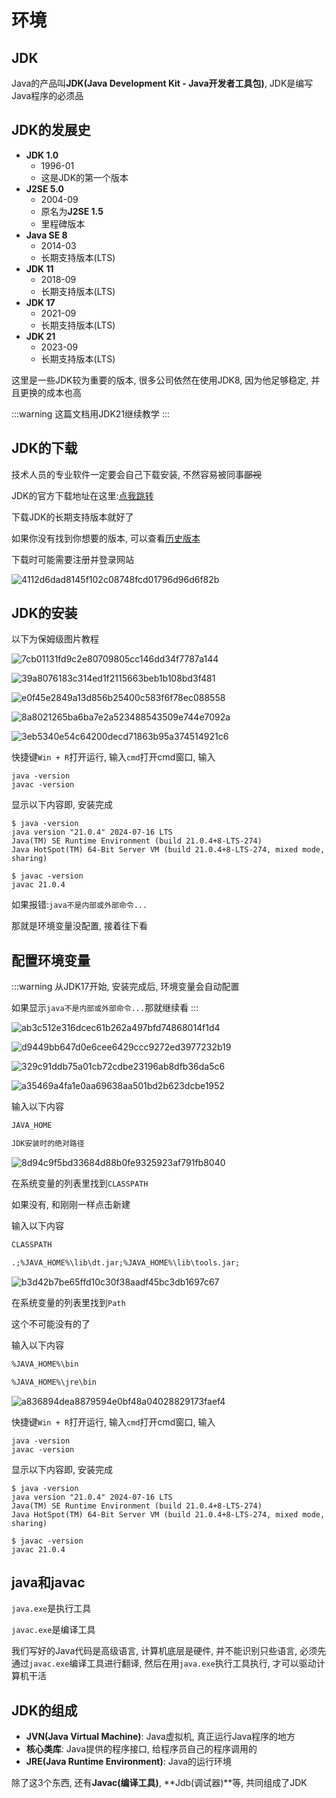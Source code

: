 # 环境

## JDK

Java的产品叫**JDK(Java Development Kit - Java开发者工具包)**, JDK是编写Java程序的必须品

## JDK的发展史

* **JDK 1.0**
    * 1996-01
    * 这是JDK的第一个版本
* **J2SE 5.0**
    * 2004-09
    * 原名为**J2SE 1.5**
    * 里程碑版本
* **Java SE 8**
    * 2014-03
    * 长期支持版本(LTS)
* **JDK 11**
    * 2018-09
    * 长期支持版本(LTS)
* **JDK 17**
    * 2021-09
    * 长期支持版本(LTS)
* **JDK 21**
    * 2023-09
    * 长期支持版本(LTS)

这里是一些JDK较为重要的版本, 很多公司依然在使用JDK8, 因为他足够稳定, 并且更换的成本也高

:::warning
这篇文档用JDK21继续教学
:::

## JDK的下载

技术人员的专业软件一定要会自己下载安装, 不然容易被同事~~鄙视~~

JDK的官方下载地址在这里:[点我跳转](//www.oracle.com/cn/java/technologies/downloads)

下载JDK的长期支持版本就好了

如果你没有找到你想要的版本, 可以查看[历史版本](//www.oracle.com/cn/java/technologies/downloads/archive)

下载时可能需要注册并登录网站

![4112d6dad8145f102c08748fcd01796d96d6f82b](Assets/4112d6dad8145f102c08748fcd01796d96d6f82b.png)

## JDK的安装

以下为保姆级图片教程

![7cb01131fd9c2e80709805cc146dd34f7787a144](Assets/7cb01131fd9c2e80709805cc146dd34f7787a144.png)

![39a8076183c314ed1f2115663beb1b108bd3f481](Assets/39a8076183c314ed1f2115663beb1b108bd3f481.png)

![e0f45e2849a13d856b25400c583f6f78ec088558](Assets/e0f45e2849a13d856b25400c583f6f78ec088558.png)

![8a8021265ba6ba7e2a523488543509e744e7092a](Assets/8a8021265ba6ba7e2a523488543509e744e7092a.png)

![3eb5340e54c64200decd71863b95a374514921c6](Assets/3eb5340e54c64200decd71863b95a374514921c6.png)

快捷键`Win + R`打开运行, 输入`cmd`打开cmd窗口, 输入

```shell
java -version
javac -version

```

显示以下内容即, 安装完成

```shell
$ java -version
java version "21.0.4" 2024-07-16 LTS
Java(TM) SE Runtime Environment (build 21.0.4+8-LTS-274)
Java HotSpot(TM) 64-Bit Server VM (build 21.0.4+8-LTS-274, mixed mode, sharing)
```

```shell
$ javac -version
javac 21.0.4
```

如果报错:`java不是内部或外部命令...`

那就是环境变量没配置, 接着往下看

## 配置环境变量

:::warning
从JDK17开始, 安装完成后, 环境变量会自动配置

如果显示`java不是内部或外部命令...`那就继续看
:::

![ab3c512e316dcec61b262a497bfd74868014f1d4](Assets/ab3c512e316dcec61b262a497bfd74868014f1d4.png)

![d9449bb647d0e6cee6429ccc9272ed3977232b19](Assets/d9449bb647d0e6cee6429ccc9272ed3977232b19.png)

![329c91ddb75a01cb72cdbe23196ab8dfb36da5c6](Assets/329c91ddb75a01cb72cdbe23196ab8dfb36da5c6.png)

![a35469a4fa1e0aa69638aa501bd2b623dcbe1952](Assets/a35469a4fa1e0aa69638aa501bd2b623dcbe1952.png)

输入以下内容

```md
JAVA_HOME
```

```md
JDK安装时的绝对路径
```

![8d94c9f5bd33684d88b0fe9325923af791fb8040](Assets/8d94c9f5bd33684d88b0fe9325923af791fb8040.png)

在系统变量的列表里找到`CLASSPATH`

如果没有, 和刚刚一样点击新建

输入以下内容

```md
CLASSPATH
```

```md
.;%JAVA_HOME%\lib\dt.jar;%JAVA_HOME%\lib\tools.jar;
```

![b3d42b7be65ffd10c30f38aadf45bc3db1697c67](Assets/b3d42b7be65ffd10c30f38aadf45bc3db1697c67.png)

在系统变量的列表里找到`Path`

这个不可能没有的了

输入以下内容

```md
%JAVA_HOME%\bin
```

```md
%JAVA_HOME%\jre\bin
```

![a836894dea8879594e0bf48a04028829173faef4](Assets/a836894dea8879594e0bf48a04028829173faef4.png)

快捷键`Win + R`打开运行, 输入`cmd`打开cmd窗口, 输入

```shell
java -version
javac -version

```

显示以下内容即, 安装完成

```shell
$ java -version
java version "21.0.4" 2024-07-16 LTS
Java(TM) SE Runtime Environment (build 21.0.4+8-LTS-274)
Java HotSpot(TM) 64-Bit Server VM (build 21.0.4+8-LTS-274, mixed mode, sharing)
```

```shell
$ javac -version
javac 21.0.4
```

## java和javac

`java.exe`是执行工具

`javac.exe`是编译工具

我们写好的Java代码是高级语言, 计算机底层是硬件, 并不能识别只些语言, 必须先通过`javac.exe`编译工具进行翻译, 然后在用`java.exe`执行工具执行, 才可以驱动计算机干活

## JDK的组成

* **JVN(Java Virtual Machine)**: Java虚拟机, 真正运行Java程序的地方
* **核心类库**: Java提供的程序接口, 给程序员自己的程序调用的
* **JRE(Java Runtime Environment)**: Java的运行环境

除了这3个东西, 还有**Javac(编译工具)**, **Jdb(调试器)**等, 共同组成了JDK

